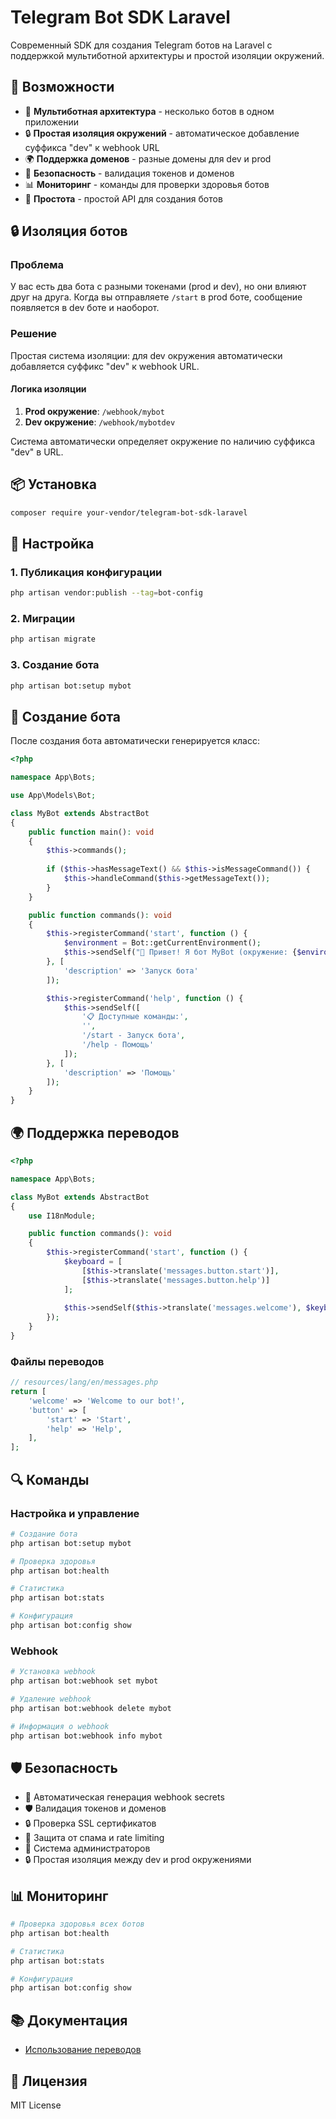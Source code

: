 # Telegram Bot SDK Laravel

Современный SDK для создания Telegram ботов на Laravel с поддержкой мультиботной архитектуры и простой изоляции окружений.

## 🚀 Возможности

- 🤖 **Мультиботная архитектура** - несколько ботов в одном приложении
- 🔒 **Простая изоляция окружений** - автоматическое добавление суффикса "dev" к webhook URL
- 🌍 **Поддержка доменов** - разные домены для dev и prod
- 🔐 **Безопасность** - валидация токенов и доменов
- 📊 **Мониторинг** - команды для проверки здоровья ботов
- 🎯 **Простота** - простой API для создания ботов

## 🔒 Изоляция ботов

### Проблема
У вас есть два бота с разными токенами (prod и dev), но они влияют друг на друга. Когда вы отправляете `/start` в prod боте, сообщение появляется в dev боте и наоборот.

### Решение
Простая система изоляции: для dev окружения автоматически добавляется суффикс "dev" к webhook URL.

#### Логика изоляции

1. **Prod окружение**: `/webhook/mybot`
2. **Dev окружение**: `/webhook/mybotdev`

Система автоматически определяет окружение по наличию суффикса "dev" в URL.

## 📦 Установка

```bash
composer require your-vendor/telegram-bot-sdk-laravel
```

## 🔧 Настройка

### 1. Публикация конфигурации

```bash
php artisan vendor:publish --tag=bot-config
```

### 2. Миграции

```bash
php artisan migrate
```

### 3. Создание бота

```bash
php artisan bot:setup mybot
```

## 🤖 Создание бота

После создания бота автоматически генерируется класс:

```php
<?php

namespace App\Bots;

use App\Models\Bot;

class MyBot extends AbstractBot
{
    public function main(): void
    {
        $this->commands();
        
        if ($this->hasMessageText() && $this->isMessageCommand()) {
            $this->handleCommand($this->getMessageText());
        }
    }

    public function commands(): void
    {
        $this->registerCommand('start', function () {
            $environment = Bot::getCurrentEnvironment();
            $this->sendSelf("🎉 Привет! Я бот MyBot (окружение: {$environment})");
        }, [
            'description' => 'Запуск бота'
        ]);

        $this->registerCommand('help', function () {
            $this->sendSelf([
                '📋 Доступные команды:', 
                '', 
                '/start - Запуск бота', 
                '/help - Помощь'
            ]);
        }, [
            'description' => 'Помощь'
        ]);
    }
}
```

## 🌍 Поддержка переводов

```php
<?php

namespace App\Bots;

class MyBot extends AbstractBot
{
    use I18nModule;

    public function commands(): void
    {
        $this->registerCommand('start', function () {
            $keyboard = [
                [$this->translate('messages.button.start')],
                [$this->translate('messages.button.help')]
            ];
            
            $this->sendSelf($this->translate('messages.welcome'), $keyboard);
        });
    }
}
```

### Файлы переводов

```php
// resources/lang/en/messages.php
return [
    'welcome' => 'Welcome to our bot!',
    'button' => [
        'start' => 'Start',
        'help' => 'Help',
    ],
];
```

## 🔍 Команды

### Настройка и управление

```bash
# Создание бота
php artisan bot:setup mybot

# Проверка здоровья
php artisan bot:health

# Статистика
php artisan bot:stats

# Конфигурация
php artisan bot:config show
```

### Webhook

```bash
# Установка webhook
php artisan bot:webhook set mybot

# Удаление webhook
php artisan bot:webhook delete mybot

# Информация о webhook
php artisan bot:webhook info mybot
```

## 🛡️ Безопасность

- 🔐 Автоматическая генерация webhook secrets
- 🛡️ Валидация токенов и доменов
- 🔒 Проверка SSL сертификатов
- 🚫 Защита от спама и rate limiting
- 👥 Система администраторов
- 🔒 Простая изоляция между dev и prod окружениями

## 📊 Мониторинг

```bash
# Проверка здоровья всех ботов
php artisan bot:health

# Статистика
php artisan bot:stats

# Конфигурация
php artisan bot:config show
```

## 📚 Документация

- [Использование переводов](I18N_USAGE.md)

## 🤝 Лицензия

MIT License 
